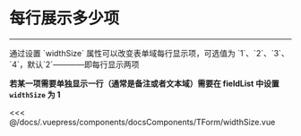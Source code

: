 # 每行展示多少项

---

<common-code-format>
  <docsComponents-TForm-widthSize slot="source"></docsComponents-TForm-widthSize>
   通过设置 `widthSize` 属性可以改变表单域每行显示项，可选值为 `1`、`2`、`3`、`4`，默认`2`————即每行显示两项

**若某一项需要单独显示一行（通常是备注或者文本域）需要在 fieldList 中设置 `widthSize` 为 1**

<<< @/docs/.vuepress/components/docsComponents/TForm/widthSize.vue
</common-code-format>

